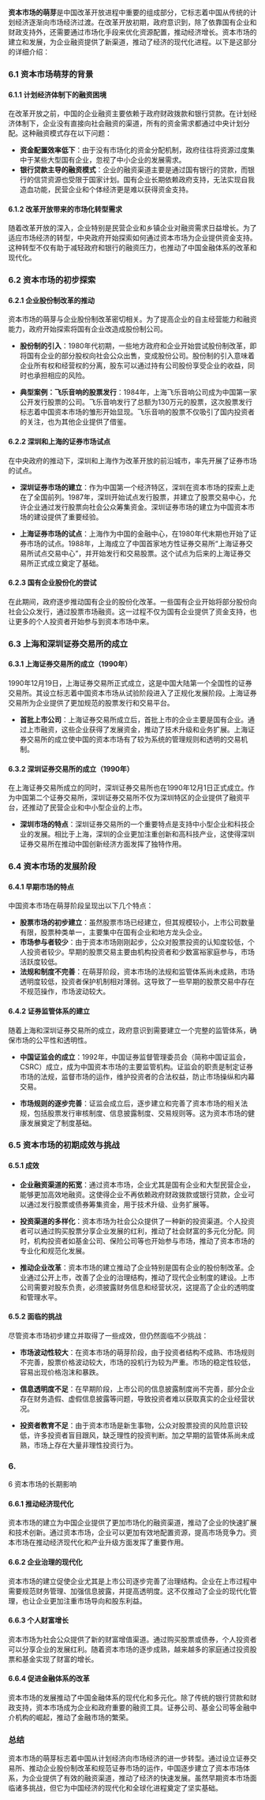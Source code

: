 **资本市场的萌芽**是中国改革开放进程中重要的组成部分，它标志着中国从传统的计划经济逐渐向市场经济过渡。在改革开放初期，政府意识到，除了依靠国有企业和财政支持外，还需要通过市场化手段来优化资源配置，推动经济增长。资本市场的建立和发展，为企业融资提供了新渠道，推动了经济的现代化进程。以下是这部分的详细介绍：

### 6.1 资本市场萌芽的背景

#### 6.1.1 计划经济体制下的融资困境
在改革开放之前，中国的企业融资主要依赖于政府财政拨款和银行贷款。在计划经济体制下，企业没有直接向社会融资的渠道，所有的资金需求都通过中央计划分配。这种融资模式存在以下问题：
- **资金配置效率低下**：由于没有市场化的资金分配机制，政府往往将资源过度集中于某些大型国有企业，忽视了中小企业的发展需求。
- **银行贷款主导的融资模式**：企业的融资渠道主要是通过国有银行的贷款，而银行的信贷资源也受限于国家计划。国有企业长期依赖政府支持，无法实现自我造血功能，民营企业和个体经济更是难以获得资金支持。

#### 6.1.2 改革开放带来的市场化转型需求
随着改革开放的深入，企业特别是民营企业和乡镇企业对融资需求日益增长。为了适应市场经济的转型，中央政府开始探索如何通过资本市场为企业提供资金支持。这种转型不仅有助于减轻政府和银行的融资压力，也推动了中国金融体系的改革和现代化。

### 6.2 资本市场的初步探索

#### 6.2.1 企业股份制改革的推动
资本市场的萌芽与企业股份制改革密切相关。为了提高企业的自主经营能力和融资能力，政府开始探索将国有企业改造成股份制公司。

- **股份制的引入**：1980年代初期，一些地方政府和企业开始尝试股份制改革，即将国有企业的部分股权向社会公众出售，变成股份公司。股份制的引入意味着企业所有权和经营权的分离，股东可以通过持有公司股份享受企业的收益，同时也承担相应的风险。

- **典型案例：飞乐音响的股票发行**：1984年，上海飞乐音响公司成为中国第一家公开发行股票的公司。飞乐音响发行了总额为130万元的股票，这次股票发行标志着中国资本市场的雏形开始显现。飞乐音响的股票不仅吸引了国内投资者的关注，也为其他企业提供了借鉴。

#### 6.2.2 深圳和上海的证券市场试点
在中央政府的推动下，深圳和上海作为改革开放的前沿城市，率先开展了证券市场的试点。

- **深圳证券市场的建立**：作为中国第一个经济特区，深圳在资本市场的探索上走在了全国前列。1987年，深圳开始试点发行股票，并建立了股票交易中心，允许企业通过发行股票向社会公众筹集资金。深圳证券市场的建立为中国资本市场的建设提供了重要经验。
  
- **上海证券市场的试点**：上海作为中国的金融中心，在1980年代末期也开始了证券市场的试点。1988年，上海成立了中国首家地方性证券交易所“上海证券交易所试点交易中心”，并开始发行和交易股票。这个试点为后来的上海证券交易所正式成立奠定了基础。

#### 6.2.3 国有企业股份化的尝试
在此期间，政府逐步推动国有企业的股份化改革。一些国有企业开始将部分股份向社会公众发行，通过股票市场融资。这一过程不仅为国有企业提供了资金支持，也让更多的个人投资者开始参与到资本市场中来。

### 6.3 上海和深圳证券交易所的成立

#### 6.3.1 上海证券交易所的成立（1990年）
1990年12月19日，上海证券交易所正式成立，这是中国大陆第一个全国性的证券交易所。其设立标志着中国资本市场从试验阶段进入了正规化发展阶段。上海证券交易所为企业提供了更加规范的股票发行和交易平台。

- **首批上市公司**：上海证券交易所成立后，首批上市的企业主要是国有企业。通过上市融资，这些企业获得了发展资金，推动了技术升级和业务扩展。上海证券交易所的成立使中国的资本市场有了较为系统的管理规则和透明的交易机制。

#### 6.3.2 深圳证券交易所的成立（1990年）
在上海证券交易所成立的同时，深圳证券交易所也在1990年12月1日正式成立。作为中国第二个证券交易所，深圳证券交易所不仅为深圳特区的企业提供了融资平台，还推动了民营企业和中小型企业的上市。

- **深圳市场的特点**：深圳证券交易所的一个重要特点是支持中小型企业和科技企业的发展。相比于上海，深圳的企业更加注重创新和高科技产业，这使得深圳证券交易所在推动中国创新经济方面发挥了独特作用。

### 6.4 资本市场的发展阶段

#### 6.4.1 早期市场的特点
中国资本市场在萌芽阶段呈现出以下几个特点：
- **股票市场的初步建立**：虽然股票市场已经建立，但其规模较小，上市公司数量有限，股票种类单一，主要集中在国有企业和地方龙头企业。
- **市场参与者较少**：由于资本市场刚刚起步，公众对股票投资的认知度较低，个人投资者较少。早期的股票交易主要由机构投资者和少数富裕家庭参与，市场活跃度较低。
- **法规和制度不完善**：在萌芽阶段，资本市场的法规和监管体系尚未成熟，市场透明度较低，投资者保护机制相对薄弱。这导致了一些早期的股票交易中存在不规范操作，市场波动较大。

#### 6.4.2 证券监管体系的建立
随着上海和深圳证券交易所的成立，政府意识到需要建立一个完整的监管体系，确保市场的公平性和透明性。

- **中国证监会的成立**：1992年，中国证券监督管理委员会（简称中国证监会，CSRC）成立，成为中国资本市场的主要监管机构。证监会的职责是制定证券市场的法规，监督市场的运作，维护投资者的合法权益，防止市场操纵和内幕交易。
  
- **市场规则的逐步完善**：证监会成立后，逐步建立和完善了资本市场的相关法规，包括股票发行审核制度、信息披露制度、交易规则等。这为资本市场的健康发展奠定了制度基础。

### 6.5 资本市场的初期成效与挑战

#### 6.5.1 成效
- **企业融资渠道的拓宽**：通过资本市场，企业尤其是国有企业和大型民营企业，能够更加高效地融资。这使得企业不再依赖政府财政拨款或银行贷款，企业可以通过发行股票或债券筹集资金，用于技术升级、业务扩展等。
  
- **投资渠道的多样化**：资本市场为社会公众提供了一种新的投资渠道。个人投资者可以通过购买股票分享企业发展的红利，推动了社会财富的多元化分配。同时，机构投资者如基金公司、保险公司等也开始参与市场，推动了资本市场的专业化和规范化发展。

- **推动企业改革**：资本市场的建立推动了企业特别是国有企业的股份制改革。企业通过公开上市，改善了企业的治理结构，推动了现代企业制度的建设。上市公司需要对股东负责，必须披露财务信息和经营状况，这提高了企业的透明度和管理水平。

#### 6.5.2 面临的挑战
尽管资本市场初步建立并取得了一些成效，但仍然面临不少挑战：
- **市场波动性较大**：在资本市场的萌芽阶段，由于投资者结构不成熟、市场规则不完善，股票价格波动较大，市场的投机行为较为严重。市场的稳定性较低，容易出现价格泡沫和暴跌。
  
- **信息透明度不足**：在早期阶段，上市公司的信息披露制度尚不完善，部分企业存在财务造假、虚假信息披露等问题，导致投资者难以获取真实的企业经营状况。
  
- **投资者教育不足**：由于资本市场是新生事物，公众对股票投资的风险意识较低，许多投资者盲目跟风，缺乏理性的投资判断。加之早期的监管体系尚未成熟，市场上存在大量非理性投资行为。

### 6.

6 资本市场的长期影响

#### 6.6.1 推动经济现代化
资本市场的建立为中国企业提供了更加市场化的融资渠道，推动了企业的快速扩展和技术创新。通过资本市场，企业可以更加有效地配置资源，提高市场竞争力。资本市场在推动经济现代化和产业升级方面发挥了重要作用。

#### 6.6.2 企业治理的现代化
资本市场的建立促使企业尤其是上市公司逐步完善了治理结构。企业在上市过程中需要规范财务管理、加强信息披露，并提高透明度。这不仅推动了企业的现代化管理，也让企业更加注重市场导向和股东利益。

#### 6.6.3 个人财富增长
资本市场为社会公众提供了新的财富增值渠道。通过购买股票或债券，个人投资者可以分享企业的发展红利。随着资本市场的逐步成熟，越来越多的家庭通过投资股票和基金实现了财富的增长。

#### 6.6.4 促进金融体系的改革
资本市场的发展推动了中国金融体系的现代化和多元化。除了传统的银行贷款和财政支持，资本市场成为企业和政府重要的融资工具。证券公司、基金公司等金融中介机构的崛起，推动了金融市场的繁荣。

### 总结
资本市场的萌芽标志着中国从计划经济向市场经济的进一步转型。通过设立证券交易所、推动企业股份制改革和规范证券市场的运作，中国逐步建立了资本市场体系，为企业提供了有效的融资渠道，推动了经济的快速发展。虽然早期资本市场面临诸多挑战，但它为中国经济的现代化和全球化进程奠定了坚实基础。